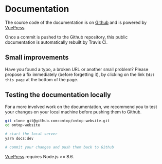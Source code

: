 # Documentation

The source code of the documentation is on [Github](https://github.com/ontop/ontop-website) and is powered by [VuePress](https://v1.vuepress.vuejs.org/).

Once a commit is pushed to the Github repository, this public documentation is automatically rebuilt by Travis CI.

## Small improvements

Have you found a typo, a broken URL or another small problem? Please propose a fix immediately (before forgetting it), by clicking on the link `Edit this page` at the bottom of the page. 

## Testing the documentation locally

For a more involved work on the documentation, we recommend you to test your changes on your local machine before pushing them to Github.

``` bash
git clone git@github.com:ontop/ontop-website.git
cd ontop-website

# start the local server
yarn docs:dev

# commit your changes and push them back to Github
```

[VuePress](https://v1.vuepress.vuejs.org/) requires Node.js >= 8.6.
